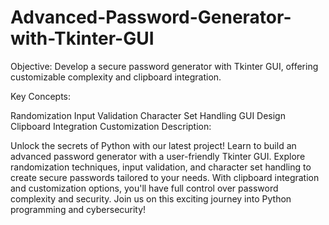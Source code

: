 # Advanced-Password-Generator-with-Tkinter-GUI


Objective: Develop a secure password generator with Tkinter GUI, offering customizable complexity and clipboard integration.

Key Concepts:

Randomization
Input Validation
Character Set Handling
GUI Design
Clipboard Integration
Customization
Description:

Unlock the secrets of Python with our latest project! Learn to build an advanced password generator with a user-friendly Tkinter GUI. Explore randomization techniques, input validation, and character set handling to create secure passwords tailored to your needs. With clipboard integration and customization options, you'll have full control over password complexity and security. Join us on this exciting journey into Python programming and cybersecurity!

